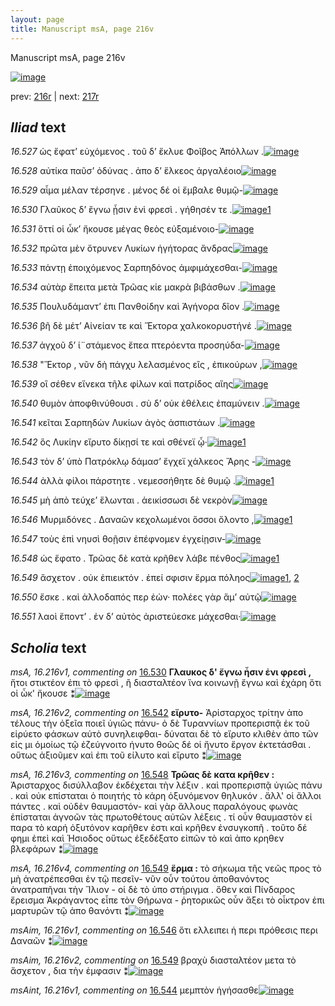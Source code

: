 ```yaml
---
layout: page
title: Manuscript msA, page 216v
---
```


Manuscript msA, page 216v

[![image](http://www.homermultitext.org/iipsrv?OBJ=IIP,1.0&FIF=/project/homer/pyramidal/deepzoom/hmt/vaimg/2017a/VA216VN_0718.tif&WID=100&CVT=JPEG)](http://www.homermultitext.org/ict2/?urn=urn:cite2:hmt:vaimg.2017a:VA216VN_0718)

prev:  [216r](../216r) | next:  [217r](../217r)

## *Iliad* text

*16.527* <a id="16.527"/> ὡς ἔφατ’ εὐχόμενος . τοῦ δ’ ἔκλυε Φοῖβος Ἀπόλλων .[![image](http://www.homermultitext.org/iipsrv?OBJ=IIP,1.0&FIF=/project/homer/pyramidal/deepzoom/hmt/vaimg/2017a/VA216VN_0718.tif&RGN=0.4676,0.2144,0.4370,0.02960&WID=1000&CVT=JPEG)](http://www.homermultitext.org/ict2/?urn=urn:cite2:hmt:vaimg.2017a:VA216VN_0718@0.4676,0.2144,0.4370,0.02960)

*16.528* <a id="16.528"/> αὐτίκα παῦσ’ ὀδύνας . ἀπο δ’ ἕλκεος ἀργαλέοιο[![image](http://www.homermultitext.org/iipsrv?OBJ=IIP,1.0&FIF=/project/homer/pyramidal/deepzoom/hmt/vaimg/2017a/VA216VN_0718.tif&RGN=0.4698,0.2400,0.4079,0.02268&WID=1000&CVT=JPEG)](http://www.homermultitext.org/ict2/?urn=urn:cite2:hmt:vaimg.2017a:VA216VN_0718@0.4698,0.2400,0.4079,0.02268)

*16.529* <a id="16.529"/> αἷμα μέλαν τέρσηνε . μένος δέ οἱ ἔμβαλε θυμῷ-[![image](http://www.homermultitext.org/iipsrv?OBJ=IIP,1.0&FIF=/project/homer/pyramidal/deepzoom/hmt/vaimg/2017a/VA216VN_0718.tif&RGN=0.4709,0.2585,0.4127,0.02268&WID=1000&CVT=JPEG)](http://www.homermultitext.org/ict2/?urn=urn:cite2:hmt:vaimg.2017a:VA216VN_0718@0.4709,0.2585,0.4127,0.02268)

*16.530* <a id="16.530"/> Γλαῦκος δ’ ἔγνω ᾗσιν ἐνὶ φρεσὶ . γήθησέν τε .[![image](http://www.homermultitext.org/iipsrv?OBJ=IIP,1.0&FIF=/project/homer/pyramidal/deepzoom/hmt/vaimg/2017a/VA216VN_0718.tif&RGN=0.4703,0.2770,0.3880,0.02393&WID=1000&CVT=JPEG)](http://www.homermultitext.org/ict2/?urn=urn:cite2:hmt:vaimg.2017a:VA216VN_0718@0.4703,0.2770,0.3880,0.02393)[1](#msA_16.216v1)

*16.531* <a id="16.531"/> ὅττί οἱ ὦκ’ ἤκουσε μέγας θεὸς εὐξαμένοιο-[![image](http://www.homermultitext.org/iipsrv?OBJ=IIP,1.0&FIF=/project/homer/pyramidal/deepzoom/hmt/vaimg/2017a/VA216VN_0718.tif&RGN=0.4667,0.2956,0.3880,0.02393&WID=1000&CVT=JPEG)](http://www.homermultitext.org/ict2/?urn=urn:cite2:hmt:vaimg.2017a:VA216VN_0718@0.4667,0.2956,0.3880,0.02393)

*16.532* <a id="16.532"/> πρῶτα μὲν ὄτρυνεν Λυκίων ἡγήτορας ἄνδρας[![image](http://www.homermultitext.org/iipsrv?OBJ=IIP,1.0&FIF=/project/homer/pyramidal/deepzoom/hmt/vaimg/2017a/VA216VN_0718.tif&RGN=0.4703,0.3145,0.4094,0.02407&WID=1000&CVT=JPEG)](http://www.homermultitext.org/ict2/?urn=urn:cite2:hmt:vaimg.2017a:VA216VN_0718@0.4703,0.3145,0.4094,0.02407)

*16.533* <a id="16.533"/> πάντῃ ἐποιχόμενος Σαρπηδόνος ἀμφιμάχεσθαι-[![image](http://www.homermultitext.org/iipsrv?OBJ=IIP,1.0&FIF=/project/homer/pyramidal/deepzoom/hmt/vaimg/2017a/VA216VN_0718.tif&RGN=0.4687,0.3347,0.4094,0.02407&WID=1000&CVT=JPEG)](http://www.homermultitext.org/ict2/?urn=urn:cite2:hmt:vaimg.2017a:VA216VN_0718@0.4687,0.3347,0.4094,0.02407)

*16.534* <a id="16.534"/> αὐτὰρ ἔπειτα μετὰ Τρῶας κίε μακρὰ βιβάσθων .[![image](http://www.homermultitext.org/iipsrv?OBJ=IIP,1.0&FIF=/project/homer/pyramidal/deepzoom/hmt/vaimg/2017a/VA216VN_0718.tif&RGN=0.4731,0.3509,0.4243,0.02434&WID=1000&CVT=JPEG)](http://www.homermultitext.org/ict2/?urn=urn:cite2:hmt:vaimg.2017a:VA216VN_0718@0.4731,0.3509,0.4243,0.02434)

*16.535* <a id="16.535"/> Πουλυδάμαντ’ ἐπι Πανθοίδην καὶ Ἀγήνορα δῖον .[![image](http://www.homermultitext.org/iipsrv?OBJ=IIP,1.0&FIF=/project/homer/pyramidal/deepzoom/hmt/vaimg/2017a/VA216VN_0718.tif&RGN=0.4692,0.3704,0.4119,0.02434&WID=1000&CVT=JPEG)](http://www.homermultitext.org/ict2/?urn=urn:cite2:hmt:vaimg.2017a:VA216VN_0718@0.4692,0.3704,0.4119,0.02434)

*16.536* <a id="16.536"/> βῆ δὲ μέτ’ Αἰνείαν τε καὶ Ἕκτορα χαλκοκορυστήνέ .[![image](http://www.homermultitext.org/iipsrv?OBJ=IIP,1.0&FIF=/project/homer/pyramidal/deepzoom/hmt/vaimg/2017a/VA216VN_0718.tif&RGN=0.4692,0.3902,0.4132,0.02199&WID=1000&CVT=JPEG)](http://www.homermultitext.org/ict2/?urn=urn:cite2:hmt:vaimg.2017a:VA216VN_0718@0.4692,0.3902,0.4132,0.02199)

*16.537* <a id="16.537"/> ἀγχοῦ δ’ ἱ¨στάμενος ἔπεα πτερόεντα προσηύδα-[![image](http://www.homermultitext.org/iipsrv?OBJ=IIP,1.0&FIF=/project/homer/pyramidal/deepzoom/hmt/vaimg/2017a/VA216VN_0718.tif&RGN=0.4709,0.4095,0.3992,0.02365&WID=1000&CVT=JPEG)](http://www.homermultitext.org/ict2/?urn=urn:cite2:hmt:vaimg.2017a:VA216VN_0718@0.4709,0.4095,0.3992,0.02365)

*16.538* <a id="16.538"/> "Ἕκτορ , νῦν δὴ πάγχυ λελασμένος εἲς , ἐπικούρων ,[![image](http://www.homermultitext.org/iipsrv?OBJ=IIP,1.0&FIF=/project/homer/pyramidal/deepzoom/hmt/vaimg/2017a/VA216VN_0718.tif&RGN=0.4705,0.4282,0.4243,0.02365&WID=1000&CVT=JPEG)](http://www.homermultitext.org/ict2/?urn=urn:cite2:hmt:vaimg.2017a:VA216VN_0718@0.4705,0.4282,0.4243,0.02365)

*16.539* <a id="16.539"/> οἳ σέθεν εἵνεκα τῆλε φίλων καὶ πατρίδος αἴης[![image](http://www.homermultitext.org/iipsrv?OBJ=IIP,1.0&FIF=/project/homer/pyramidal/deepzoom/hmt/vaimg/2017a/VA216VN_0718.tif&RGN=0.4674,0.4483,0.4154,0.02199&WID=1000&CVT=JPEG)](http://www.homermultitext.org/ict2/?urn=urn:cite2:hmt:vaimg.2017a:VA216VN_0718@0.4674,0.4483,0.4154,0.02199)

*16.540* <a id="16.540"/> θυμὸν ἀποφθινύθουσι . σὺ δ’ οὐκ ἐθέλεις ἐπαμύνειν .[![image](http://www.homermultitext.org/iipsrv?OBJ=IIP,1.0&FIF=/project/homer/pyramidal/deepzoom/hmt/vaimg/2017a/VA216VN_0718.tif&RGN=0.4674,0.4654,0.4444,0.02172&WID=1000&CVT=JPEG)](http://www.homermultitext.org/ict2/?urn=urn:cite2:hmt:vaimg.2017a:VA216VN_0718@0.4674,0.4654,0.4444,0.02172)

*16.541* <a id="16.541"/> κεῖται Σαρπηδὼν Λυκίων ἀγὸς ἀσπιστάων .[![image](http://www.homermultitext.org/iipsrv?OBJ=IIP,1.0&FIF=/project/homer/pyramidal/deepzoom/hmt/vaimg/2017a/VA216VN_0718.tif&RGN=0.4683,0.4824,0.3852,0.02434&WID=1000&CVT=JPEG)](http://www.homermultitext.org/ict2/?urn=urn:cite2:hmt:vaimg.2017a:VA216VN_0718@0.4683,0.4824,0.3852,0.02434)

*16.542* <a id="16.542"/> ὃς Λυκίην εἴρυτο δίκῃσί τε καὶ σθένεϊ ᾧ·[![image](http://www.homermultitext.org/iipsrv?OBJ=IIP,1.0&FIF=/project/homer/pyramidal/deepzoom/hmt/vaimg/2017a/VA216VN_0718.tif&RGN=0.4679,0.5019,0.3775,0.02075&WID=1000&CVT=JPEG)](http://www.homermultitext.org/ict2/?urn=urn:cite2:hmt:vaimg.2017a:VA216VN_0718@0.4679,0.5019,0.3775,0.02075)[1](#msA_16.216v2)

*16.543* <a id="16.543"/> τὸν δ’ ὑπὸ Πατρόκλῳ δάμασ’ ἔγχεϊ χάλκεος Ἄρης -[![image](http://www.homermultitext.org/iipsrv?OBJ=IIP,1.0&FIF=/project/homer/pyramidal/deepzoom/hmt/vaimg/2017a/VA216VN_0718.tif&RGN=0.4683,0.5183,0.4364,0.02503&WID=1000&CVT=JPEG)](http://www.homermultitext.org/ict2/?urn=urn:cite2:hmt:vaimg.2017a:VA216VN_0718@0.4683,0.5183,0.4364,0.02503)

*16.544* <a id="16.544"/> ἀλλὰ φίλοι πάρστητε . νεμεσσήθητε δὲ θυμῷ .[![image](http://www.homermultitext.org/iipsrv?OBJ=IIP,1.0&FIF=/project/homer/pyramidal/deepzoom/hmt/vaimg/2017a/VA216VN_0718.tif&RGN=0.4661,0.5394,0.4097,0.02241&WID=1000&CVT=JPEG)](http://www.homermultitext.org/ict2/?urn=urn:cite2:hmt:vaimg.2017a:VA216VN_0718@0.4661,0.5394,0.4097,0.02241)[1](#msAint_16.216v1)

*16.545* <a id="16.545"/> μὴ ἀπὸ τεύχε’ ἕλωνται . ἀεικίσσωσι δὲ νεκρὸν[![image](http://www.homermultitext.org/iipsrv?OBJ=IIP,1.0&FIF=/project/homer/pyramidal/deepzoom/hmt/vaimg/2017a/VA216VN_0718.tif&RGN=0.4766,0.5591,0.4112,0.02365&WID=1000&CVT=JPEG)](http://www.homermultitext.org/ict2/?urn=urn:cite2:hmt:vaimg.2017a:VA216VN_0718@0.4766,0.5591,0.4112,0.02365)

*16.546* <a id="16.546"/> Μυρμιδόνες . Δαναῶν κεχολωμένοι ὅσσοι ὄλοντο ,[![image](http://www.homermultitext.org/iipsrv?OBJ=IIP,1.0&FIF=/project/homer/pyramidal/deepzoom/hmt/vaimg/2017a/VA216VN_0718.tif&RGN=0.4759,0.5772,0.4237,0.02365&WID=1000&CVT=JPEG)](http://www.homermultitext.org/ict2/?urn=urn:cite2:hmt:vaimg.2017a:VA216VN_0718@0.4759,0.5772,0.4237,0.02365)[1](#msAim_16.216v1)

*16.547* <a id="16.547"/> τοὺς ἐπὶ νηυσὶ θοῇσιν ἐπέφνομεν ἐγχείῃσιν-[![image](http://www.homermultitext.org/iipsrv?OBJ=IIP,1.0&FIF=/project/homer/pyramidal/deepzoom/hmt/vaimg/2017a/VA216VN_0718.tif&RGN=0.4709,0.5963,0.4119,0.02531&WID=1000&CVT=JPEG)](http://www.homermultitext.org/ict2/?urn=urn:cite2:hmt:vaimg.2017a:VA216VN_0718@0.4709,0.5963,0.4119,0.02531)

*16.548* <a id="16.548"/> ὡς ἔφατο . Τρῶας δὲ κατὰ κρῆθεν λάβε πένθος[![image](http://www.homermultitext.org/iipsrv?OBJ=IIP,1.0&FIF=/project/homer/pyramidal/deepzoom/hmt/vaimg/2017a/VA216VN_0718.tif&RGN=0.4696,0.6159,0.4364,0.02393&WID=1000&CVT=JPEG)](http://www.homermultitext.org/ict2/?urn=urn:cite2:hmt:vaimg.2017a:VA216VN_0718@0.4696,0.6159,0.4364,0.02393)[1](#msA_16.216v3)

*16.549* <a id="16.549"/> ἄσχετον . οὐκ ἐπιεικτόν . ἐπεί σφισιν ἕρμα πόληος[![image](http://www.homermultitext.org/iipsrv?OBJ=IIP,1.0&FIF=/project/homer/pyramidal/deepzoom/hmt/vaimg/2017a/VA216VN_0718.tif&RGN=0.4714,0.6333,0.4189,0.02393&WID=1000&CVT=JPEG)](http://www.homermultitext.org/ict2/?urn=urn:cite2:hmt:vaimg.2017a:VA216VN_0718@0.4714,0.6333,0.4189,0.02393)[1](#msA_16.216v4), [2](#msAim_16.216v2)

*16.550* <a id="16.550"/> ἔσκε . καὶ ἀλλοδαπός περ ἐών· πολέες γὰρ ἅμ’ αὐτῷ[![image](http://www.homermultitext.org/iipsrv?OBJ=IIP,1.0&FIF=/project/homer/pyramidal/deepzoom/hmt/vaimg/2017a/VA216VN_0718.tif&RGN=0.4709,0.6524,0.4352,0.02337&WID=1000&CVT=JPEG)](http://www.homermultitext.org/ict2/?urn=urn:cite2:hmt:vaimg.2017a:VA216VN_0718@0.4709,0.6524,0.4352,0.02337)

*16.551* <a id="16.551"/> λαοὶ ἕποντ’ . ἐν δ’ αὐτὸς ἀριστεύεσκε μάχεσθαι·[![image](http://www.homermultitext.org/iipsrv?OBJ=IIP,1.0&FIF=/project/homer/pyramidal/deepzoom/hmt/vaimg/2017a/VA216VN_0718.tif&RGN=0.4652,0.6698,0.4103,0.02697&WID=1000&CVT=JPEG)](http://www.homermultitext.org/ict2/?urn=urn:cite2:hmt:vaimg.2017a:VA216VN_0718@0.4652,0.6698,0.4103,0.02697)

## *Scholia* text

*msA, 16.216v1, commenting on* [16.530](#16.530)  <a id="msA_16.216v1"/> **Γλαυκος δ' ἔγνω ἧσιν ἐνι φρεσὶ ,** ἤτοι στικτέον ἐπι τὸ φρεσὶ , ἢ διασταλτέον ἵνα κοινωνῇ ἔγνω καὶ ἐχάρη ὅτι οἱ ὦκ' ἤκουσε ⁑[![image](http://www.homermultitext.org/iipsrv?OBJ=IIP,1.0&FIF=/project/homer/pyramidal/deepzoom/hmt/vaimg/2017a/VA216VN_0718.tif&RGN=0.2102,0.2676,0.2248,0.04689&WID=1000&CVT=JPEG)](http://www.homermultitext.org/ict2/?urn=urn:cite2:hmt:vaimg.2017a:VA216VN_0718@0.2102,0.2676,0.2248,0.04689)

*msA, 16.216v2, commenting on* [16.542](#16.542)  <a id="msA_16.216v2"/> **εἴρυτο-** Ἀρίσταρχος τρίτην ἀπο τέλους τὴν ὀξεῖα ποιεῖ ὑγιῶς πάνυ- ὁ δὲ Τυραννίων προπερισπᾷ ἐκ τοῦ εἰρύετο φάσκων αὐτὸ συνηλειφθαι- δύναται δὲ τὸ εἴρυτο κλιθὲν ἀπο τῶν εἰς μι ὁμοίως τῷ ἐζεύγνοιτο ήνυτο θοῶς δέ οἱ ἤνυτο ἔργον ἐκτετάσθαι . οὕτως ἀξιοῦμεν καὶ ἐπι τοῦ είλυτο καὶ εἴρυτο ⁑[![image](http://www.homermultitext.org/iipsrv?OBJ=IIP,1.0&FIF=/project/homer/pyramidal/deepzoom/hmt/vaimg/2017a/VA216VN_0718.tif&RGN=0.2113,0.4873,0.2080,0.1039&WID=1000&CVT=JPEG)](http://www.homermultitext.org/ict2/?urn=urn:cite2:hmt:vaimg.2017a:VA216VN_0718@0.2113,0.4873,0.2080,0.1039)

*msA, 16.216v3, commenting on* [16.548](#16.548)  <a id="msA_16.216v3"/> **Τρῶας δὲ κατα κρῆθεν :** Ἀρισταρχος δισύλλαβον ἐκδέχεται τὴν λέξιν . καὶ προπερισπᾷ ὑγιῶς πάνυ . καὶ οὐκ επίσταται ὁ ποιητής τὸ κάρη ὀξυνόμενον θηλυκόν . ἄλλ' οἱ ἄλλοι πάντες . καὶ οὐδὲν θαυμαστόν- καὶ γὰρ ἄλλους παραλόγους φωνὰς ἐπίσταται ἀγνοῶν τὰς πρωτοθέτους αὐτῶν λέξεις . τί οὖν θαυμαστὸν εἰ παρα τὸ καρή ὀξυτόνον καρῆθεν ἐστι καὶ κρῆθεν ἐνσυγκοπῆ . τοῦτο δέ φημι ἐπεὶ καὶ Ἡσιοδος οὕτως ἐξεδέξατο εἰπῶν τὸ καὶ ἀπο κρηθεν βλεφάρων ⁑[![image](http://www.homermultitext.org/iipsrv?OBJ=IIP,1.0&FIF=/project/homer/pyramidal/deepzoom/hmt/vaimg/2017a/VA216VN_0718.tif&RGN=0.2095,0.5853,0.2185,0.1416&WID=1000&CVT=JPEG)](http://www.homermultitext.org/ict2/?urn=urn:cite2:hmt:vaimg.2017a:VA216VN_0718@0.2095,0.5853,0.2185,0.1416)

*msA, 16.216v4, commenting on* [16.549](#16.549)  <a id="msA_16.216v4"/> **ἕρμα :** τὸ σήκωμα τῆς νεῶς προς τὸ μὴ ἀνατρέπεσθαι ἐν τῷ πεσεῖν- νῦν οὖν τούτου ἀποθανόντος ἀνατραπῆναι τὴν Ἴλιον - οἱ δὲ τὸ ὑπο στήριγμα . ὅθεν καὶ Πίνδαρος ἔρεισμα Ἀκράγαντος εἶπε τὸν Θήρωνα - ῥητορικῶς οὖν ἄξει τὸ οἶκτρον ἐπι μαρτυρῶν τῷ ἀπο θανόντι ⁑[![image](http://www.homermultitext.org/iipsrv?OBJ=IIP,1.0&FIF=/project/homer/pyramidal/deepzoom/hmt/vaimg/2017a/VA216VN_0718.tif&RGN=0.2168,0.7079,0.6769,0.04343&WID=1000&CVT=JPEG)](http://www.homermultitext.org/ict2/?urn=urn:cite2:hmt:vaimg.2017a:VA216VN_0718@0.2168,0.7079,0.6769,0.04343)

*msAim, 16.216v1, commenting on* [16.546](#16.546)  <a id="msAim_16.216v1"/> ὅτι ελλειπει ἡ περι πρόθεσις περι Δαναῶν ⁑[![image](http://www.homermultitext.org/iipsrv?OBJ=IIP,1.0&FIF=/project/homer/pyramidal/deepzoom/hmt/vaimg/2017a/VA216VN_0718.tif&RGN=0.4200,0.5823,0.04864,0.05131&WID=1000&CVT=JPEG)](http://www.homermultitext.org/ict2/?urn=urn:cite2:hmt:vaimg.2017a:VA216VN_0718@0.4200,0.5823,0.04864,0.05131)

*msAim, 16.216v2, commenting on* [16.549](#16.549)  <a id="msAim_16.216v2"/> βραχὺ διασταλτέον μετα τὸ ἄσχετον , δια τὴν ἐμφασιν ⁑[![image](http://www.homermultitext.org/iipsrv?OBJ=IIP,1.0&FIF=/project/homer/pyramidal/deepzoom/hmt/vaimg/2017a/VA216VN_0718.tif&RGN=0.4293,0.6394,0.04587,0.03596&WID=1000&CVT=JPEG)](http://www.homermultitext.org/ict2/?urn=urn:cite2:hmt:vaimg.2017a:VA216VN_0718@0.4293,0.6394,0.04587,0.03596)

*msAint, 16.216v1, commenting on* [16.544](#16.544)  <a id="msAint_16.216v1"/> μεμπτὸν ἡγήσασθε[![image](http://www.homermultitext.org/iipsrv?OBJ=IIP,1.0&FIF=/project/homer/pyramidal/deepzoom/hmt/vaimg/2017a/VA216VN_0718.tif&RGN=0.8771,0.5409,0.03574,0.01729&WID=1000&CVT=JPEG)](http://www.homermultitext.org/ict2/?urn=urn:cite2:hmt:vaimg.2017a:VA216VN_0718@0.8771,0.5409,0.03574,0.01729)
